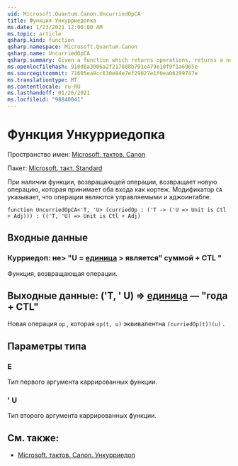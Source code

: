 ```yaml
---
uid: Microsoft.Quantum.Canon.UncurriedOpCA
title: Функция Ункурриедопка
ms.date: 1/23/2021 12:00:00 AM
ms.topic: article
qsharp.kind: function
qsharp.namespace: Microsoft.Quantum.Canon
qsharp.name: UncurriedOpCA
qsharp.summary: Given a function which returns operations, returns a new operation which takes both inputs as a tuple. The modifier `CA` indicates that the operations are controllable and adjointable.
ms.openlocfilehash: 910d8a3006a2f217888b791e479e10f9f1a6965e
ms.sourcegitcommit: 71605ea9cc630e84e7ef29027e1f0ea06299747e
ms.translationtype: MT
ms.contentlocale: ru-RU
ms.lasthandoff: 01/26/2021
ms.locfileid: "98840041"
---
```

# <a name="uncurriedopca-function"></a>Функция Ункурриедопка

Пространство имен: [Microsoft. тактов. Canon](xref:Microsoft.Quantum.Canon)

Пакет: [Microsoft. такт. Standard](https://nuget.org/packages/Microsoft.Quantum.Standard)


При наличии функции, возвращающей операции, возвращает новую операцию, которая принимает оба входа как кортеж.
Модификатор `CA` указывает, что операции являются управляемыми и аджоинтабле.

```qsharp
function UncurriedOpCA<'T, 'U> (curriedOp : ('T -> ('U => Unit is Ctl + Adj))) : (('T, 'U) => Unit is Ctl + Adj)
```


## <a name="input"></a>Входные данные

### <a name="curriedop--t---u--unit--is-adj--ctl"></a>Курриедоп: не> "U = [единица](xref:microsoft.quantum.lang-ref.unit) > является" суммой + CTL "

Функция, возвращающая операции.



## <a name="output--tu--unit--is-adj--ctl"></a>Выходные данные: ('T, ' U) => [единица](xref:microsoft.quantum.lang-ref.unit)  — "года + CTL"

Новая операция `op` , которая `op(t, u)` эквивалентна `(curriedOp(t))(u)` .

## <a name="type-parameters"></a>Параметры типа

### <a name="t"></a>Е

Тип первого аргумента каррированных функции.
### <a name="u"></a>' U

Тип второго аргумента каррированных функции.

## <a name="see-also"></a>См. также:

- [Microsoft. тактов. Canon. Ункурриедоп](xref:Microsoft.Quantum.Canon.UncurriedOp)